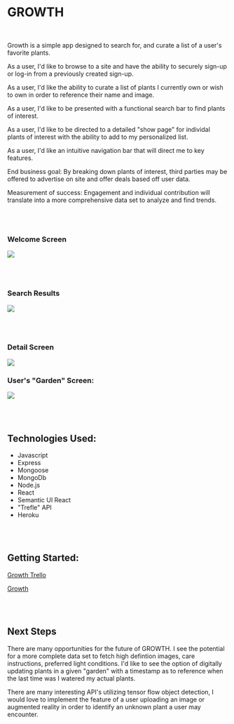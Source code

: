# GROWTH

<br>


Growth is a simple app designed to search for, and curate a list of a user's favorite plants.

As a user, I'd like to browse to a site and have the ability to securely sign-up or log-in from a previously created sign-up.

As a user, I'd like the ability to curate a list of plants I currently own or wish to own in order to reference their name and image.

As a user, I'd like to be presented with a functional search bar to find plants of interest.

As a user, I'd like to be directed to a detailed "show page" for individal plants of interest with the ability to add to my personalized list.

As a user, I'd like an intuitive navigation bar that will direct me to key features.
 
End business goal: By breaking down plants of interest, third parties may be offered to advertise on site and offer deals based off user data.
 
Measurement of success: Engagement and individual contribution will translate into a more comprehensive data set to analyze and find trends.

<br>
<br>

### Welcome Screen
![](https://i.imgur.com/V97mZ8J.png)

<br>
<br>

### Search Results
![](https://i.imgur.com/WnEyuzd.png)


<br>
<br>

### Detail Screen
![](https://i.imgur.com/HuhoxLK.png)


### User's "Garden" Screen:

![](https://i.imgur.com/PWyXA3Y.png)

<br>
<br>

## Technologies Used:

* Javascript
* Express
* Mongoose
* MongoDb
* Node.js
* React
* Semantic UI React
* "Trefle" API
* Heroku

<br>
<br>

## Getting Started:

[Growth Trello](https://trello.com/b/sPZ6IyXL/growth)

[Growth](https://growth-site.herokuapp.com/)


<br>
<br>

## Next Steps
There are many opportunities for the future of GROWTH. I see the potential for a more complete data set to fetch high defintion images, care instructions, preferred light conditions. I'd like to see the option of digitally updating plants in a given "garden" with a timestamp as to reference when the last time was I watered my actual plants.  

There are many interesting API's utilizing tensor flow object detection, I would love to implement the feature of a user uploading an image or augmented reality in order to identify an unknown plant a user may encounter.



